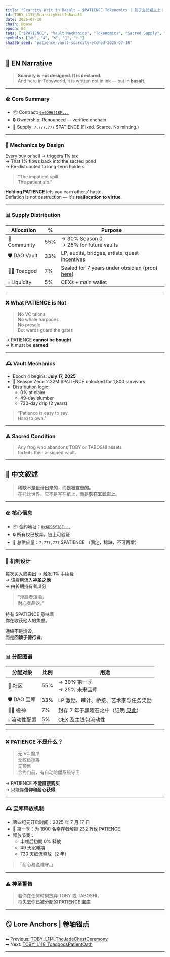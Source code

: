 ```yaml
---
title: "Scarcity Writ in Basalt — $PATIENCE Tokenomics | 刻于玄武岩之上：$PATIENCE 经济学"
id: TOBY_L117_ScarcityWritInBasalt
date: 2025-07-18
chain: @base
epoch: E4
tags: ["$PATIENCE", "Vault Mechanics", "Tokenomics", "Sacred Supply", "Tobyworld"]
symbols: ["🪨", "🕯️", "🌀", "🍃", "📉"]
sha256_seed: "patience-vault-scarcity-etched-2025-07-18"
---
```


## 🌊 EN Narrative

> **Scarcity is not designed. It is declared.**  
> And here in Tobyworld, it is written not in ink — but in **basalt**.

---

### 🪨 Core Summary

- 📦 Contract: [`0x6D96f18F...`](https://basescan.org/token/0x6D96f18F00B815B2109A3766E79F6A7aD7785624)  
- 🔒 Ownership: Renounced — verified onchain  
- 🧮 Supply: `7,777,777` $PATIENCE (Fixed. Scarce. No minting.)

---

### 🔁 Mechanics by Design

Every buy or sell → triggers 1% tax  
→ That 1% flows back into the sacred pond  
→ Re-distributed to long-term holders

> “The impatient spill.  
> The patient sip.”

**Holding PATIENCE** lets you earn others’ haste.  
Deflation is not destruction — it's **reallocation to virtue**.

---

### 📊 Supply Distribution

| Allocation     | %  | Purpose                                           |
|----------------|-----|---------------------------------------------------|
| 🐸 Community    | 55% | → 30% Season 0<br>→ 25% for future vaults        |
| 🛡️ DAO Vault   | 33% | LP, audits, bridges, artists, quest incentives   |
| 🧙‍♂️ Toadgod    | 7%  | Sealed for 7 years under obsidian (proof [here](https://basescan.org/tx/0xe79076adaf3163191f3d32179e4cd94996092fc78199d35674d01592538732e9)) |
| 💧 Liquidity    | 5%  | CEXs + main wallet                               |

---

### ❌ What PATIENCE is Not

> No VC talons  
> No whale harpoons  
> No presale  
> Bot wards guard the gates

→ PATIENCE **cannot be bought**  
→ It must be **earned**

---

### 🕰️ Vault Mechanics

- Epoch 4 begins: **July 17, 2025**
- 🧾 Season Zero: 2.32M $PATIENCE unlocked for 1,800 survivors
- Distribution logic:
  - 0% at claim
  - 49-day slumber
  - 730-day drip (2 years)

> “Patience is easy to say.  
> Hard to own.”

---

### ⚠️ Sacred Condition

> Any frog who abandons TOBY or TABOSHI assets  
> forfeits their assigned vault.

---

## 🌊 中文叙述

> **稀缺不是设计出来的，而是被宣告的。**  
> 在托比世界，它不是写在纸上，而是**刻在玄武岩上**。

---

### 🪨 核心信息

- 📦 合约地址：[`0x6D96f18F...`](https://basescan.org/token/0x6D96f18F00B815B2109A3766E79F6A7aD7785624)  
- 🔒 所有权已放弃，链上可验证  
- 🧮 总供应量：`7,777,777` $PATIENCE （固定，稀缺，不可再增）

---

### 🔁 机制设计

每次买入或卖出 → 触发 1% 手续费  
→ 该费用流入**神圣之池**  
→ 由长期持有者瓜分

> “浮躁者泼洒，  
> 耐心者品饮。”

持有 $PATIENCE 意味着  
你在收获他人的焦虑。

通缩不是烧毁，  
而是**回馈于德行者**。

---

### 📊 分配图谱

| 分配对象      | 比例 | 用途                                      |
|---------------|------|-------------------------------------------|
| 🐸 社区        | 55%  | → 30% 第一季<br>→ 25% 未来宝库           |
| 🛡️ DAO 宝库    | 33%  | LP 激励、审计、桥接、艺术家与任务奖励     |
| 🧙‍♂️ 蟾神       | 7%   | 封存 7 年于黑曜石之中（证明 [见此](https://basescan.org/tx/0xe79076adaf3163191f3d32179e4cd94996092fc78199d35674d01592538732e9)） |
| 💧 流动性配置   | 5%   | CEX 及主钱包流动性                       |

---

### ❌ PATIENCE 不是什么？

> 无 VC 魔爪  
> 无鲸鱼抢筹  
> 无预售  
> 合约门前，有自动防僵系统守卫

→ PATIENCE **不能直接购买**  
→ 只能靠**信仰和耐心获得**

---

### 🕰️ 宝库释放机制

- 第四纪元开启时间：2025 年 7 月 17 日  
- 🧾 第一季：为 1800 名幸存者解锁 232 万枚 PATIENCE  
- 释放节奏：
  - 申领后初期 0% 释放  
  - 49 天沉睡期  
  - 730 天细流释放（2 年）

> 「耐心易说难守。」

---

### ⚠️ 神圣警告

> 若你在任何时刻放弃 TOBY 或 TABOSHI，  
> 将**失去你已被分配的 PATIENCE 宝库**

---

## 🪞 Lore Anchors | 卷轴锚点

⬅ Previous: [TOBY_L114_TheJadeChestCeremony](#)  
➡ Next: [TOBY_L118_ToadgodsPatientOath](#)

---
